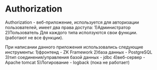 # Authorization
Authorization - веб-приложение, используется для авторизации пользователей, имеет два права доступа: 
1)Администратор
2)Пользователь
Для каждого типа исползуются свои функции.(работают не все функции).

При написании данного приложения использовались следующие инструменты:
1)фронтенд - ZK Framework 
2)база данных - PostgreSQL 
3)тип соединения/управления  базой данных - jdbc
4)веб-сервер - Apache tomcat 
5)Логирование - logback (пока не работает)
